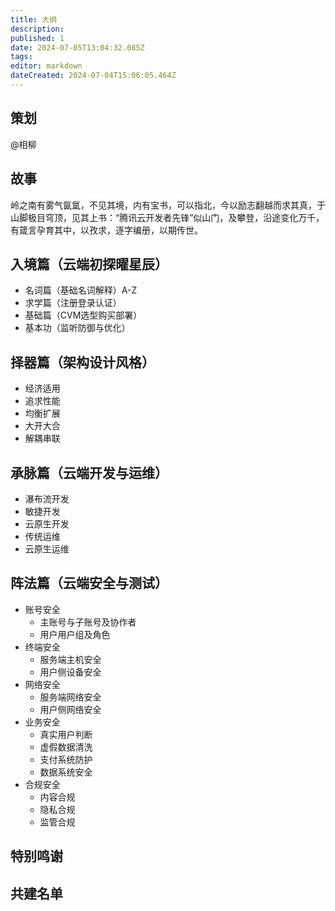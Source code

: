 ```yaml
---
title: 大纲
description: 
published: 1
date: 2024-07-05T13:04:32.085Z
tags: 
editor: markdown
dateCreated: 2024-07-04T15:06:05.464Z
---
```


## 策划
@相柳

## 故事
岭之南有雾气氤氲，不见其境，内有宝书，可以指北，今以励志翻越而求其真，于山脚极目穹顶，见其上书：“腾讯云开发者先锋”似山门，及攀登，沿途变化万千，有箴言孕育其中，以孜求，逐字编册，以期传世。

## 入境篇（云端初探曜星辰）
  - 名词篇（基础名词解释）A-Z
  - 求学篇（注册登录认证）
  - 基础篇（CVM选型购买部署）
  - 基本功（监听防御与优化）

## 择器篇（架构设计风格）
  - 经济适用
  - 追求性能
  - 均衡扩展
  - 大开大合
  - 解耦串联

## 承脉篇（云端开发与运维）
  - 瀑布流开发
  - 敏捷开发
  - 云原生开发
  - 传统运维
  - 云原生运维
## 阵法篇（云端安全与测试）
  - 账号安全
    - 主账号与子账号及协作者
    - 用户用户组及角色
  - 终端安全
    - 服务端主机安全
    - 用户侧设备安全
  - 网络安全
    - 服务端网络安全
    - 用户侧网络安全
  - 业务安全
    - 真实用户判断
    - 虚假数据清洗
    - 支付系统防护
    - 数据系统安全
  - 合规安全
    - 内容合规
    - 隐私合规
    - 监管合规

## 特别鸣谢

## 共建名单
